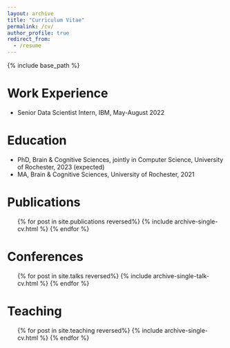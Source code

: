 ```yaml
---
layout: archive
title: "Curriculum Vitae"
permalink: /cv/
author_profile: true
redirect_from:
  - /resume
---
```


{% include base_path %}

Work Experience
======
* Senior Data Scientist Intern, IBM, May-August 2022

Education
======
* PhD, Brain & Cognitive Sciences, jointly in Computer Science, University of Rochester, 2023 (expected)
* MA, Brain & Cognitive Sciences, University of Rochester, 2021

Publications
======
  <ul>{% for post in site.publications reversed%}
    {% include archive-single-cv.html %}
  {% endfor %}</ul>
  
Conferences
======
  <ul>{% for post in site.talks reversed%}
    {% include archive-single-talk-cv.html %}
  {% endfor %}</ul>
  
Teaching
======

  <ul>{% for post in site.teaching reversed%}
    {% include archive-single-cv.html %}
  {% endfor %}</ul>
